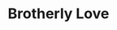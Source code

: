 ---
pid: LLP121
title: Brotherly Love
location_transcription: Philadelphia Art
zipcode: '19123'
outside_phl: 
neighborhood: Northern Liberties,Loft District
age: '11'
age_range: 6-13
instagram: 
image_file_name: LLP_121.jpg
proposal_transcription: I think there should be a statue of two people handshaking.
  This would represent brotherly love, which is the symbol of Philadelphia.
topic: Brotherly Love,Philadelphia
topic_summary: 0, 0
type: Sculpture Statue
keywords_other: handshaking, shaking hands
credit: 
image_labels: 
twitter: 
facebook: 
permalink: "/monuments/llp121/"
layout: item-page
---